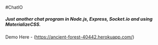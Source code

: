 #ChatIO

##### Just another chat program in Node.js, Express, Socket.io and using MaterializeCSS.

Demo Here - (https://ancient-forest-40442.herokuapp.com/)

